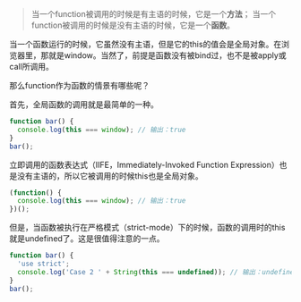 >当一个function被调用的时候是有主语的时候，它是一个**方法**；
>当一个function被调用的时候是没有主语的时候，它是一个**函数**。

当一个函数运行的时候，它虽然没有主语，但是它的this的值会是全局对象。在浏览器里，那就是window。当然了，前提是函数没有被bind过，也不是被apply或call所调用。

那么function作为函数的情景有哪些呢？

首先，全局函数的调用就是最简单的一种。

```js
function bar() {
  console.log(this === window); // 输出：true
}
bar();
```

立即调用的函数表达式（IIFE，Immediately-Invoked Function Expression）也是没有主语的，所以它被调用的时候this也是全局对象。

```js
(function() {
  console.log(this === window); // 输出：true
})();
```

但是，当函数被执行在严格模式（strict-mode）下的时候，函数的调用时的this就是undefined了。这是很值得注意的一点。

```js
function bar() {
  'use strict';
  console.log('Case 2 ' + String(this === undefined)); // 输出：undefined
}
bar();
```
